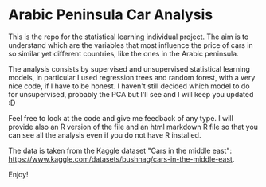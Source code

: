 # Arabic Peninsula Car Analysis
This is the repo for the statistical learning individual project. The aim is to understand which are the variables that most influence the price of cars in so similar yet different countries, like the ones in the Arabic peninsula.

The analysis consists by supervised and unsupervised statistical learning models, in particular I used regression trees and random forest, with a very nice code, if I have to be honest. I haven't still decided which model to do for unsupervised, probably the PCA but I'll see and I will keep you updated :D

Feel free to look at the code and give me feedback of any type. I will provide also an R version of the file and an html markdown R file so that you can see all the analysis even if you do not have R installed.

The data is taken from the Kaggle dataset "Cars in the middle east": https://www.kaggle.com/datasets/bushnag/cars-in-the-middle-east.

Enjoy!
